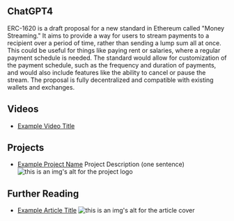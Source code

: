 ## ChatGPT4

ERC-1620 is a draft proposal for a new standard in Ethereum called "Money Streaming." It aims to provide a way for users to stream payments to a recipient over a period of time, rather than sending a lump sum all at once. This could be useful for things like paying rent or salaries, where a regular payment schedule is needed. The standard would allow for customization of the payment schedule, such as the frequency and duration of payments, and would also include features like the ability to cancel or pause the stream. The proposal is fully decentralized and compatible with existing wallets and exchanges.

## Videos

- [Example Video Title](https://www.youtube.com/watch?v=TDGq4aeevgY)

## Projects

- [Example Project Name](https://xxxx.xxx/xxxxx) Project Description (one sentence) ![this is an img's alt for the project logo](https://xxxx.xxx/project-logo.xxx)

## Further Reading

- [Example Article Title](https://xxxx.xxx/xxxxx) ![this is an img's alt for the article cover](https://xxxx.xxx/article-cover.xxx)
